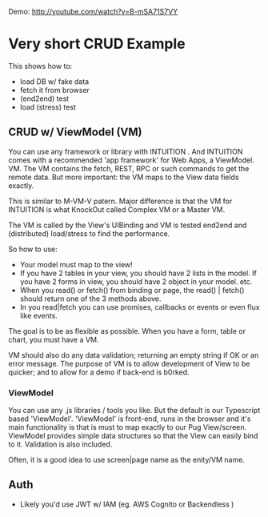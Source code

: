 

Demo: http://youtube.com/watch?v=B-mSA71S7VY

# Very short CRUD Example

This shows how to:
- load DB w/ fake data
- fetch it from browser
- (end2end) test
- load (stress) test


## CRUD w/ ViewModel (VM) 

You can use any framework or library with INTUITION .  And INTUITION  comes with a recommended 'app framework' for Web Apps, a ViewModel. VM.
The VM contains the fetch, REST, RPC or such commands to get the remote data.
But more important: the VM maps to the View data fields exactly.

This is similar to M-VM-V patern. Major difference is that the VM for INTUITION  is
what KnockOut called Complex VM or a Master VM.

The VM is called by the View's UIBinding and VM is tested end2end and (distributed) load/stress to find the performance.


So how to use:
- Your model must map to the view!
- If you have 2 tables in your view, you should have 2 lists in the model. If you have 2 forms in view, you should have 2 object in your model. etc.
- When you read() or fetch() from binding or page, the read() | fetch() should return one of the 3 methods above.
- In you read|fetch you can use promises, callbacks or events or even flux like events.

The goal is to be as flexible as possible. When you have a form, table or chart, you must have a VM. 

VM should also do any data validation; returning an empty string if OK or an error message.
The purpose of VM is to allow development of View to be quicker; and to allow for a demo if back-end is b0rked.

### ViewModel

You can use any .js libraries / tools you like. But the default is our Typescript based 'ViewModel'. 
'ViewModel' is front-end, runs in the browser and it's main functionality is 
that is must to map exactly to our Pug View/screen. ViewModel provides simple data structures so that the View can easily bind to it. 
Validation is also included.


Often, it is a good idea to use screen|page name as the enity/VM name.

## Auth

- Likely you'd use JWT w/ IAM  (eg. AWS Cognito or Backendless )
